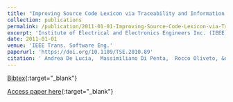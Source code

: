 ```yaml
---
title: "Improving Source Code Lexicon via Traceability and Information Retrieval"
collection: publications
permalink: /publication/2011-01-01-Improving-Source-Code-Lexicon-via-Traceability-and-Information-Retrieval
excerpt: 'Institute of Electrical and Electronics Engineers Inc. (IEEE), Los Alamitos, CA, USA, Scopus ID: 2-s2.0-79953231975, Cited by: 40'
date: 2011-01-01
venue: 'IEEE Trans. Software Eng.'
paperurl: 'https://doi.org/10.1109/TSE.2010.89'
citation: ' Andrea De Lucia,  Massimiliano Di Penta,  Rocco Oliveto, &quot;Improving Source Code Lexicon via Traceability and Information Retrieval.&quot; IEEE Trans. Software Eng., 2011.'
---
```

[Bibtex](https://dblp.org/rec/bib/journals/tse/LuciaPO11){:target="_blank"}

[Access paper here](https://doi.org/10.1109/TSE.2010.89){:target="_blank"}
